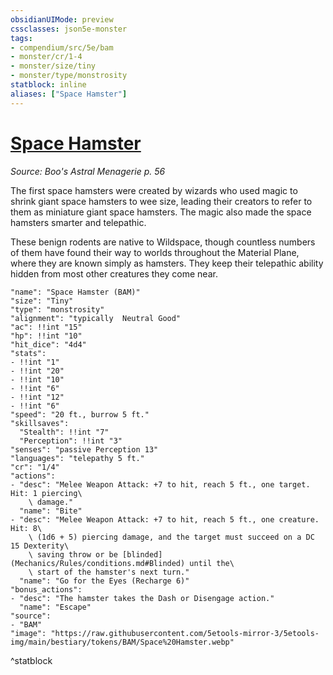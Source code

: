 ```yaml
---
obsidianUIMode: preview
cssclasses: json5e-monster
tags:
- compendium/src/5e/bam
- monster/cr/1-4
- monster/size/tiny
- monster/type/monstrosity
statblock: inline
aliases: ["Space Hamster"]
---
```

# [Space Hamster](Mechanics\bestiary\monstrosity/space-hamster-bam.md)
*Source: Boo's Astral Menagerie p. 56*  

The first space hamsters were created by wizards who used magic to shrink giant space hamsters to wee size, leading their creators to refer to them as miniature giant space hamsters. The magic also made the space hamsters smarter and telepathic.

These benign rodents are native to Wildspace, though countless numbers of them have found their way to worlds throughout the Material Plane, where they are known simply as hamsters. They keep their telepathic ability hidden from most other creatures they come near.

```statblock
"name": "Space Hamster (BAM)"
"size": "Tiny"
"type": "monstrosity"
"alignment": "typically  Neutral Good"
"ac": !!int "15"
"hp": !!int "10"
"hit_dice": "4d4"
"stats":
- !!int "1"
- !!int "20"
- !!int "10"
- !!int "6"
- !!int "12"
- !!int "6"
"speed": "20 ft., burrow 5 ft."
"skillsaves":
  "Stealth": !!int "7"
  "Perception": !!int "3"
"senses": "passive Perception 13"
"languages": "telepathy 5 ft."
"cr": "1/4"
"actions":
- "desc": "Melee Weapon Attack: +7 to hit, reach 5 ft., one target. Hit: 1 piercing\
    \ damage."
  "name": "Bite"
- "desc": "Melee Weapon Attack: +7 to hit, reach 5 ft., one creature. Hit: 8\
    \ (1d6 + 5) piercing damage, and the target must succeed on a DC 15 Dexterity\
    \ saving throw or be [blinded](Mechanics/Rules/conditions.md#Blinded) until the\
    \ start of the hamster's next turn."
  "name": "Go for the Eyes (Recharge 6)"
"bonus_actions":
- "desc": "The hamster takes the Dash or Disengage action."
  "name": "Escape"
"source":
- "BAM"
"image": "https://raw.githubusercontent.com/5etools-mirror-3/5etools-img/main/bestiary/tokens/BAM/Space%20Hamster.webp"
```
^statblock